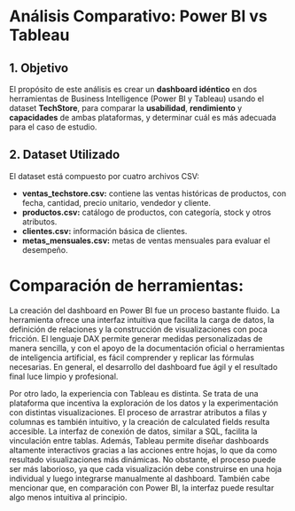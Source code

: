 # Análisis Comparativo: Power BI vs Tableau

## 1. Objetivo
El propósito de este análisis es crear un **dashboard idéntico** en dos herramientas de Business Intelligence (Power BI y Tableau) usando el dataset **TechStore**, para comparar la **usabilidad**, **rendimiento** y **capacidades** de ambas plataformas, y determinar cuál es más adecuada para el caso de estudio.

## 2. Dataset Utilizado
El dataset está compuesto por cuatro archivos CSV:

- **ventas_techstore.csv:** contiene las ventas históricas de productos, con fecha, cantidad, precio unitario, vendedor y cliente.
- **productos.csv:** catálogo de productos, con categoría, stock y otros atributos.
- **clientes.csv:** información básica de clientes.
- **metas_mensuales.csv:** metas de ventas mensuales para evaluar el desempeño.


# Comparación de herramientas:

La creación del dashboard en Power BI fue un proceso bastante fluido. La herramienta ofrece una interfaz intuitiva que facilita la carga de datos, la definición de relaciones y la construcción de visualizaciones con poca fricción. El lenguaje DAX permite generar medidas personalizadas de manera sencilla, y con el apoyo de la documentación oficial o herramientas de inteligencia artificial, es fácil comprender y replicar las fórmulas necesarias. En general, el desarrollo del dashboard fue ágil y el resultado final luce limpio y profesional.

Por otro lado, la experiencia con Tableau es distinta. Se trata de una plataforma que incentiva la exploración de los datos y la experimentación con distintas visualizaciones. El proceso de arrastrar atributos a filas y columnas es también intuitivo, y la creación de calculated fields resulta accesible. La interfaz de conexión de datos, similar a SQL, facilita la vinculación entre tablas. Además, Tableau permite diseñar dashboards altamente interactivos gracias a las acciones entre hojas, lo que da como resultado visualizaciones más dinámicas. No obstante, el proceso puede ser más laborioso, ya que cada visualización debe construirse en una hoja individual y luego integrarse manualmente al dashboard. También cabe mencionar que, en comparación con Power BI, la interfaz puede resultar algo menos intuitiva al principio.

